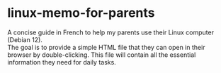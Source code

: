 # linux-memo-for-parents

A concise guide in French to help my parents use their Linux computer (Debian 12).  
The goal is to provide a simple HTML file that they can open in their browser by double-clicking. This file will contain all the essential information they need for daily tasks.
